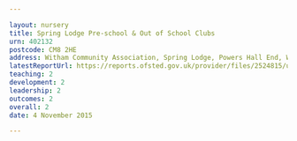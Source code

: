 ```yaml
---

layout: nursery
title: Spring Lodge Pre-school & Out of School Clubs
urn: 402132
postcode: CM8 2HE
address: Witham Community Association, Spring Lodge, Powers Hall End, WITHAM, Essex, CM8 2HE
latestReportUrl: https://reports.ofsted.gov.uk/provider/files/2524815/urn/402132.pdf
teaching: 2
development: 2
leadership: 2
outcomes: 2
overall: 2
date: 4 November 2015

---
```

